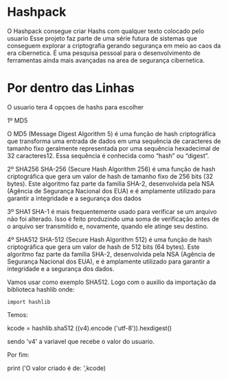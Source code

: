 # Hashpack
O Hashpack consegue criar Hashs com qualquer texto colocado pelo usuario
Esse projeto faz parte de uma série futura de sistemas que conseguem explorar a criptografia gerando segurança em meio ao caos da era cibernetica. 
É uma pesquisa pessoal para o desenvolvimento de ferramentas ainda mais avançadas na area de segurança cibernetica. 

# Por dentro das Linhas 

O usuario tera 4 opçoes de hashs para escolher

1º MD5
  
  O MD5 (Message Digest Algorithm 5) é uma função de hash criptográfica que transforma uma entrada de dados em uma sequência de caracteres de tamanho fixo geralmente representada por uma sequência hexadecimal de 
  32 caracteres12. Essa sequência é conhecida como “hash” ou “digest”.

2º SHA256
  SHA-256 (Secure Hash Algorithm 256) é uma função de hash criptográfica que gera um valor de hash de tamanho fixo de 256 bits (32 bytes). Este algoritmo faz parte da família SHA-2, desenvolvida pela NSA (Agência 
 de Segurança Nacional dos EUA) e é amplamente utilizado para garantir a integridade e a segurança dos dados
  
3º SHA1 
  SHA-1 é mais frequentemente usado para verificar se um arquivo não foi alterado. Isso é feito produzindo uma soma de verificação antes de o arquivo ser transmitido e, novamente, quando ele atinge seu destino.
  
4º SHA512
  SHA-512 (Secure Hash Algorithm 512) é uma função de hash criptográfica que gera um valor de hash de 512 bits (64 bytes). Este algoritmo faz parte da família SHA-2, desenvolvida pela NSA (Agência de Segurança Nacional dos EUA), e é amplamente utilizado para garantir a integridade e a segurança dos dados.

Vamos usar como exemplo SHA512. Logo com o auxilio da importação da biblioteca hashlib onde:

    import hashlib 

Temos: 

kcode = hashlib.sha512 ((v4).encode ('utf-8')).hexdigest()

sendo 'v4' a variavel que recebe o valor do usuario. 

Por fim:

print ('O valor criado é de: ',kcode)
